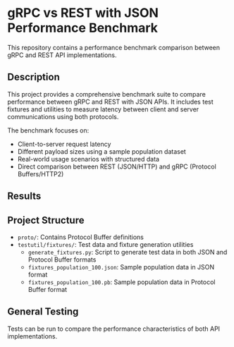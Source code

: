 # gRPC vs REST with JSON Performance Benchmark

This repository contains a performance benchmark comparison between gRPC and REST API implementations.

## Description

This project provides a comprehensive benchmark suite to compare performance between gRPC and REST with JSON APIs. It includes test fixtures and utilities to measure latency between client and server communications using both protocols.

The benchmark focuses on:
- Client-to-server request latency
- Different payload sizes using a sample population dataset
- Real-world usage scenarios with structured data
- Direct comparison between REST (JSON/HTTP) and gRPC (Protocol Buffers/HTTP2)

## Results

## Project Structure

- `proto/`: Contains Protocol Buffer definitions
- `testutil/fixtures/`: Test data and fixture generation utilities
  - `generate_fixtures.py`: Script to generate test data in both JSON and Protocol Buffer formats
  - `fixtures_population_100.json`: Sample population data in JSON format
  - `fixtures_population_100.pb`: Sample population data in Protocol Buffer format

## General Testing

Tests can be run to compare the performance characteristics of both API implementations.

